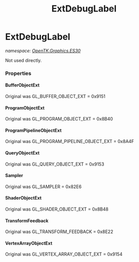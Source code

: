 ﻿---
title: ExtDebugLabel
---

# ExtDebugLabel
_namespace: [OpenTK.Graphics.ES30](N-OpenTK.Graphics.ES30.html)_

Not used directly.



### Properties

#### BufferObjectExt
Original was GL_BUFFER_OBJECT_EXT = 0x9151
#### ProgramObjectExt
Original was GL_PROGRAM_OBJECT_EXT = 0x8B40
#### ProgramPipelineObjectExt
Original was GL_PROGRAM_PIPELINE_OBJECT_EXT = 0x8A4F
#### QueryObjectExt
Original was GL_QUERY_OBJECT_EXT = 0x9153
#### Sampler
Original was GL_SAMPLER = 0x82E6
#### ShaderObjectExt
Original was GL_SHADER_OBJECT_EXT = 0x8B48
#### TransformFeedback
Original was GL_TRANSFORM_FEEDBACK = 0x8E22
#### VertexArrayObjectExt
Original was GL_VERTEX_ARRAY_OBJECT_EXT = 0x9154

